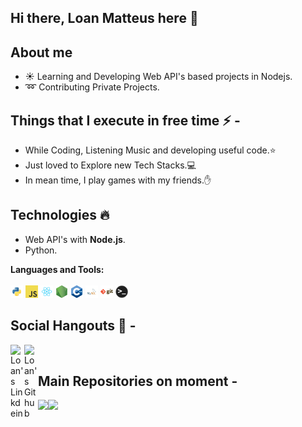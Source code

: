 ## Hi there, Loan Matteus here 👋

## About me
- ☀️ Learning and Developing Web API's based projects in Nodejs.
- ➿ Contributing Private Projects.

## Things that I execute in free time ⚡ -  
  - While Coding, Listening Music and developing useful code.⭐️
  - Just loved to Explore new Tech Stacks.💻
  - In mean time, I play games with my friends.✋ 

## Technologies :fire:
- Web API's with **Node.js**.
- Python.

**Languages and Tools:**
</br>
</br>
<code><img height="20" src="https://raw.githubusercontent.com/github/explore/80688e429a7d4ef2fca1e82350fe8e3517d3494d/topics/python/python.png"></code>
<code><img height="20" src="https://raw.githubusercontent.com/github/explore/80688e429a7d4ef2fca1e82350fe8e3517d3494d/topics/javascript/javascript.png"></code>
<code><img height="20" src="https://raw.githubusercontent.com/github/explore/80688e429a7d4ef2fca1e82350fe8e3517d3494d/topics/react/react.png"></code>
<code><img height="20" src="https://raw.githubusercontent.com/github/explore/80688e429a7d4ef2fca1e82350fe8e3517d3494d/topics/nodejs/nodejs.png"></code>
<code><img height="20" src="https://raw.githubusercontent.com/github/explore/80688e429a7d4ef2fca1e82350fe8e3517d3494d/topics/cpp/cpp.png"></code>
<code><img height="20" src="https://raw.githubusercontent.com/github/explore/80688e429a7d4ef2fca1e82350fe8e3517d3494d/topics/mysql/mysql.png"></code>
<code><img height="20" src="https://raw.githubusercontent.com/github/explore/80688e429a7d4ef2fca1e82350fe8e3517d3494d/topics/git/git.png"></code>
<code><img height="20" src="https://raw.githubusercontent.com/github/explore/80688e429a7d4ef2fca1e82350fe8e3517d3494d/topics/terminal/terminal.png"></code>

## Social Hangouts 💬 -
<a href="https://www.linkedin.com/in/loanmatteusz/">
  <img align="left" alt="Loan's Linkdein" width="22px" src="https://cdn.jsdelivr.net/npm/simple-icons@v3/icons/linkedin.svg" />
</a>
<a href="https://github.com/loanmatteusz">
  <img align="left" alt="Loan's Github" width="22px" src="https://cdn.jsdelivr.net/npm/simple-icons@v3/icons/github.svg" />
</a>
<br>

## Main Repositories on moment -
<a href="https://github.com/loanmatteusz/meat-api">
  <img align="left" src="https://github-readme-stats.vercel.app/api/pin/?username=loanmatteusz&repo=meat-api" />
</a>
<a href="https://github.com/loanmatteusz/nest-api">
  <img align="left" src="https://github-readme-stats.vercel.app/api/pin/?username=loanmatteusz&repo=nest-api" />
</a>

<!--
**loanmatteusz/loanmatteusz** is a ✨ _special_ ✨ repository because its `README.md` (this file) appears on your GitHub profile.

Here are some ideas to get you started:

- 🔭 I’m currently working on ...
- 🌱 I’m currently learning ...
- 👯 I’m looking to collaborate on ...
- 🤔 I’m looking for help with ...
- 💬 Ask me about ...
- 📫 How to reach me: ...
- 😄 Pronouns: ...
- ⚡ Fun fact: ...
-->
